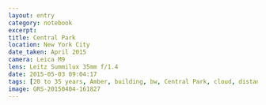 ```yaml
--- 
layout: entry
category: notebook
excerpt:
title: Central Park
location: New York City
date_taken: April 2015
camera: Leica M9
lens: Leitz Summilux 35mm f/1.4
date: 2015-05-03 09:04:17
tags: [20 to 35 years, Amber, building, bw, Central Park, cloud, distance, expression, girl, grass, hair, hood, lake, scarf, sky, strand, tree, trunk, water]
image: GRS-20150404-161827
---
```

